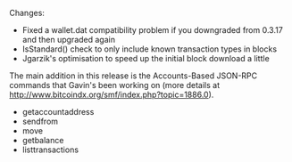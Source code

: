 Changes:
* Fixed a wallet.dat compatibility problem if you downgraded from 0.3.17 and then upgraded again
* IsStandard() check to only include known transaction types in blocks
* Jgarzik's optimisation to speed up the initial block download a little

The main addition in this release is the Accounts-Based JSON-RPC commands that Gavin's been working on (more details at http://www.bitcoindx.org/smf/index.php?topic=1886.0).  
* getaccountaddress
* sendfrom
* move
* getbalance
* listtransactions
